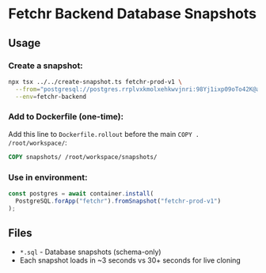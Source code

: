 # Fetchr Backend Database Snapshots

## Usage

### Create a snapshot:

```bash
npx tsx ../../create-snapshot.ts fetchr-prod-v1 \
  --from="postgresql://postgres.rrplvxkmolxehkwvjnri:98Yj1ixp09oTo42K@aws-0-us-west-1.pooler.supabase.com:5432/postgres" \
  --env=fetchr-backend
```

### Add to Dockerfile (one-time):

Add this line to `Dockerfile.rollout` before the main `COPY . /root/workspace/`:

```dockerfile
COPY snapshots/ /root/workspace/snapshots/
```

### Use in environment:

```typescript
const postgres = await container.install(
  PostgreSQL.forApp("fetchr").fromSnapshot("fetchr-prod-v1")
);
```

## Files

- `*.sql` - Database snapshots (schema-only)
- Each snapshot loads in ~3 seconds vs 30+ seconds for live cloning

